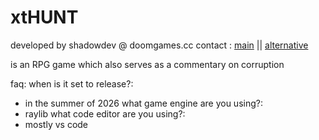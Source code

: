 # xtHUNT
developed by shadowdev @ doomgames.cc
contact : <a href="mailto:shadowdevreal@protonmail.com">main</a> || <a href="https://x.com/DoomGamescc">alternative</a>

is an RPG game which also serves as a commentary on corruption 

faq:
when is it set to release?:
- in the summer of 2026
what game engine are you using?:
- raylib
what code editor are you using?:
- mostly vs code
